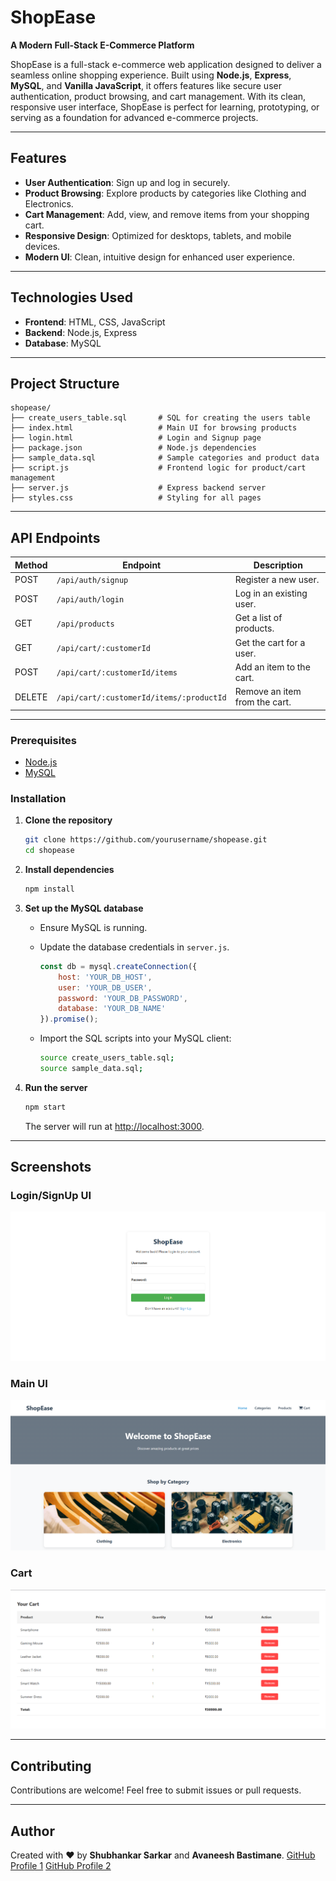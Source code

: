 # ShopEase

**A Modern Full-Stack E-Commerce Platform**

ShopEase is a full-stack e-commerce web application designed to deliver a seamless online shopping experience. Built using **Node.js**, **Express**, **MySQL**, and **Vanilla JavaScript**, it offers features like secure user authentication, product browsing, and cart management. With its clean, responsive user interface, ShopEase is perfect for learning, prototyping, or serving as a foundation for advanced e-commerce projects.

---

## **Features**

* **User Authentication**: Sign up and log in securely.
* **Product Browsing**: Explore products by categories like Clothing and Electronics.
* **Cart Management**: Add, view, and remove items from your shopping cart.
* **Responsive Design**: Optimized for desktops, tablets, and mobile devices.
* **Modern UI**: Clean, intuitive design for enhanced user experience.

---

## **Technologies Used**

* **Frontend**: HTML, CSS, JavaScript
* **Backend**: Node.js, Express
* **Database**: MySQL

---

## **Project Structure**

```
shopease/
├── create_users_table.sql       # SQL for creating the users table
├── index.html                   # Main UI for browsing products
├── login.html                   # Login and Signup page
├── package.json                 # Node.js dependencies
├── sample_data.sql              # Sample categories and product data
├── script.js                    # Frontend logic for product/cart management
├── server.js                    # Express backend server
├── styles.css                   # Styling for all pages
```

---

## **API Endpoints**

| Method | Endpoint                                 | Description                   |
| ------ | ---------------------------------------- | ----------------------------- |
| POST   | `/api/auth/signup`                       | Register a new user.          |
| POST   | `/api/auth/login`                        | Log in an existing user.      |
| GET    | `/api/products`                          | Get a list of products.       |
| GET    | `/api/cart/:customerId`                  | Get the cart for a user.      |
| POST   | `/api/cart/:customerId/items`            | Add an item to the cart.      |
| DELETE | `/api/cart/:customerId/items/:productId` | Remove an item from the cart. |

---

### **Prerequisites**

* [Node.js](https://nodejs.org/)
* [MySQL](https://www.mysql.com/)

### **Installation**

1. **Clone the repository**

   ```bash
   git clone https://github.com/yourusername/shopease.git  
   cd shopease  
   ```

2. **Install dependencies**

   ```bash
   npm install  
   ```

3. **Set up the MySQL database**

   * Ensure MySQL is running.

   * Update the database credentials in `server.js`.

     ```javascript
     const db = mysql.createConnection({
         host: 'YOUR_DB_HOST',
         user: 'YOUR_DB_USER',
         password: 'YOUR_DB_PASSWORD',
         database: 'YOUR_DB_NAME'
     }).promise();
     ```

   * Import the SQL scripts into your MySQL client:

     ```bash
     source create_users_table.sql;  
     source sample_data.sql;  
     ```

4. **Run the server**

   ```bash
   npm start  
   ```

   The server will run at [http://localhost:3000](http://localhost:3000).

---

## **Screenshots**

### **Login/SignUp UI**

![Login/SignUp UI](https://github.com/shubhankar05sarkar/ShopEase/blob/d6b44c686467737bdc440a2dafea549ccfd7f07c/Login-SignUp%20UI.png) 

### **Main UI**

![Main UI](https://github.com/shubhankar05sarkar/ShopEase/blob/d6b44c686467737bdc440a2dafea549ccfd7f07c/Main%20UI.png) 

### **Cart**

![Add to Cart](https://github.com/shubhankar05sarkar/ShopEase/blob/d6b44c686467737bdc440a2dafea549ccfd7f07c/Cart.png) 

---

## **Contributing**

Contributions are welcome! Feel free to submit issues or pull requests.

---

## **Author**

Created with ❤️ by **Shubhankar Sarkar** and **Avaneesh Bastimane**.
[GitHub Profile 1](https://github.com/shubhankar05sarkar)
[GitHub Profile 2](https://github.com/Avaneesh1905)
